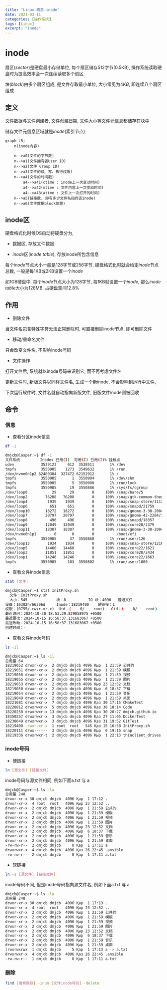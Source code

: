 ```yaml
---
title: "Linux-概念-inode"
date: 2021-03-11
categories: [操作系统]
tags: [Linux]
excerpt: "inode"
---
```


# inode

扇区($sector$)是硬盘最小存储单位, 每个扇区储存$512$字节(0.5KB), 操作系统读取硬盘时为提高效率会一次连续读取多个扇区

块($block$)由多个扇区组成, 是文件存取最小单位, 大小常见为$4KB$, 即连续八个扇区组成

## 定义

文件数据与文件创建者, 文件创建日期, 文件大小等文件元信息都储存在块中

储存文件元信息区域就是$inode$(索引节点)

```mermaid
graph LR;
    n(inode内容)

    n-->a0(文件的字节数)
    n-->a1(文件拥有者User ID)
    n-->a2(文件 Group ID)
    n-->a3(文件的读、写、执行权限)
    n-->a4(文件的时间戳)
        a4-->a41(ctime : inode上一次变动时间)
        a4-->a42(mtime : 文件内容上一次变动时间)
        a4-->a43(atime : 文件上一次打开的时间)
    n-->a5(链接数, 即有多少文件名指向该inode)
    n-->a6(文件数据block位置)
```

## inode区

硬盘格式化时候OS自动将硬盘分为,

- 数据区, 存放文件数据

- $inode$区($inode$ $table$), 存放inode所包含信息

每个$inode$节点大小一般是128字节或256字节, 硬盘格式化时就会给定$inode$节点总数, 一般是每1KB或2KB设置一个$inode$

如1GB硬盘中, 每个$inode$节点大小为128字节, 每1KB就设置一个$inode$, 那么$inode$ $table$大小为128MB, 占硬盘空间12.8\%

## 作用

- 删除文件

当文件名包含特殊字符无法正常删除时, 可直接删除inode节点, 即可删除文件

- 移动/重命名文件

只会改变文件名, 不影响inode号码

- 文件操作

打开文件后, 系统就以inode号码来识别它, 而不再考虑文件名

更新文件时, 新版文件以同样文件名, 生成一个新inode, 不会影响到运行中文件, 

下次运行软件时, 文件名就自动指向新版文件, 旧版文件inode则被回收

## 命令

### 信息

- 查看分区inode信息
  
```sh
df -i
```

```sh
dmjcb@Casper:~$ df -i
文件系统         Inodes 已用(I)  可用(I) 已用(I)% 挂载点
udev            3539123     612  3538511       1% /dev
tmpfs           3550905    1273  3549632       1% /run
/dev/nvme0n1p2 62480384  327472 62152912       1% /
tmpfs           3550905       1  3550904       1% /dev/shm
tmpfs           3550905       5  3550900       1% /run/lock
tmpfs           3550905      19  3550886       1% /sys/fs/cgroup
/dev/loop0           29      29        0     100% /snap/bare/5
/dev/loop2        76208   76208        0     100% /snap/gtk-common-themes/1535
/dev/loop4         1939    1939        0     100% /snap/snap-store/1113
/dev/loop6          651     651        0     100% /snap/snapd/21759
/dev/loop10       18272   18272        0     100% /snap/gnome-3-38-2004/119
/dev/loop7        20797   20797        0     100% /snap/gnome-42-2204/176
/dev/loop8          496     496        0     100% /snap/snapd/18357
/dev/loop9        12049   12049        0     100% /snap/core20/2379
/dev/loop11       18307   18307        0     100% /snap/gnome-3-38-2004/143
/dev/nvme0n1p1        0       0        0        - /boot/efi
tmpfs           3550905      37  3550868       1% /run/user/126
/dev/loop13        1934    1934        0     100% /snap/snap-store/1216
/dev/loop5        14460   14460        0     100% /snap/core22/1621
/dev/loop3        11851   11851        0     100% /snap/core20/2434
/dev/loop1        14246   14246        0     100% /snap/core22/1663
tmpfs           3550905     103  3550802       1% /run/user/1000
```

- 查看文件inode信息
  
```sh
stat [文件]
```

```sh
dmjcb@Casper:~$ stat InitProxy.sh
  文件：InitProxy.sh
  大小：545             块：8          IO 块：4096   普通文件
设备：10302h/66306d     Inode：18219400    硬链接：1
权限：(0755/-rwxr-xr-x)  Uid：(    0/    root)   Gid：(    0/    root)
最近访问：2024-10-30 18:53:29.829058975 +0500
最近更改：2024-10-15 16:58:37.131683067 +0500
最近改动：2024-10-15 16:58:37.131683067 +0500
创建时间：-
```

- 查看文件inode号码
  
```sh
ls -il
```

```sh
dmjcb@Casper:~$ ls -il
总用量 64
18219052 drwxr-xr-x  2 dmjcb dmjcb 4096 Қыр  1 21:59 公共的
18219051 drwxr-xr-x  2 dmjcb dmjcb 4096 Қыр  1 21:59 模板
18219056 drwxr-xr-x  2 dmjcb dmjcb 4096 Қыр  1 21:59 视频
18219055 drwxr-xr-x  2 dmjcb dmjcb 4096 Қыр  1 21:59 图片
18219053 drwxr-xr-x  2 dmjcb dmjcb 4096 Қыр 23 12:52 文档
18219050 drwxr-xr-x  2 dmjcb dmjcb 4096 Қыр  6 18:37 下载
18219054 drwxr-xr-x  2 dmjcb dmjcb 4096 Қыр  1 21:59 音乐
18219049 drwxr-xr-x  2 dmjcb dmjcb 4096 Қыр  1 21:59 桌面
18221681 drwxrwxr-x  7 dmjcb dmjcb 4096 Қаз 30 17:15 CMakeTest
18220812 drwxrwxr-x  5 dmjcb dmjcb 4096 Қаз 30 18:14 Code
18220258 drwxrwxr-x 13 dmjcb dmjcb 4096 Қаз 30 20:27 dmjcb.github.io
18350257 drwxrwxr-x  3 dmjcb dmjcb 4096 Қаз 27 11:05 DockerTest
18230649 drwxrwxr-x  3 dmjcb dmjcb 4096 Қаз 31 19:52 GitTest
18219400 -rwxr-xr-x  1 root  root   545 Қаз 15 16:58 InitProxy.sh
18220111 drwx------  3 dmjcb dmjcb 4096 Қыр  6 19:16 snap
18219336 drwxrwxr-t  2 dmjcb dmjcb 4096 Қыр  1 22:13 thinclient_drives
```

### inode号码

- 硬链接

```sh
ln [源文件] [链接文件]
```

inode号码与源文件相同, 例如下面a.txt 与 a

```sh
dmjcb@Casper:~$ ls -la
总用量 248
drwxr-xr-x 30 dmjcb dmjcb  4096 Қар  1 17:12 .
drwxr-xr-x  4 root  root   4096 Қыр 23 12:52 ..
drwxr-xr-x  2 dmjcb dmjcb  4096 Қыр  1 21:59 公共的
drwxr-xr-x  2 dmjcb dmjcb  4096 Қыр  1 21:59 模板
drwxr-xr-x  2 dmjcb dmjcb  4096 Қыр  1 21:59 视频
drwxr-xr-x  2 dmjcb dmjcb  4096 Қыр  1 21:59 图片
drwxr-xr-x  2 dmjcb dmjcb  4096 Қыр 23 12:52 文档
drwxr-xr-x  2 dmjcb dmjcb  4096 Қыр  6 18:37 下载
drwxr-xr-x  2 dmjcb dmjcb  4096 Қыр  1 21:59 音乐
drwxr-xr-x  2 dmjcb dmjcb  4096 Қыр  1 21:59 桌面
-rw-rw-r--  2 dmjcb dmjcb     0 Қар  1 17:11 a
drwxrwxr-x  4 dmjcb dmjcb  4096 Қаз 26 22:45 .ansible
-rw-rw-r--  2 dmjcb dmjcb     0 Қар  1 17:11 a.txt
```

- 软链接

```sh
ln -s [源文件] [链接文件]
```

inode号码不同, 但是inode号码指向源文件名, 例如下面a.txt 与 a

```sh
dmjcb@Casper:~$ ls -la
总用量 248
drwxr-xr-x 30 dmjcb dmjcb  4096 Қар  1 17:13 .
drwxr-xr-x  4 root  root   4096 Қыр 23 12:52 ..
drwxr-xr-x  2 dmjcb dmjcb  4096 Қыр  1 21:59 公共的
drwxr-xr-x  2 dmjcb dmjcb  4096 Қыр  1 21:59 模板
drwxr-xr-x  2 dmjcb dmjcb  4096 Қыр  1 21:59 视频
drwxr-xr-x  2 dmjcb dmjcb  4096 Қыр  1 21:59 图片
drwxr-xr-x  2 dmjcb dmjcb  4096 Қыр 23 12:52 文档
drwxr-xr-x  2 dmjcb dmjcb  4096 Қыр  6 18:37 下载
drwxr-xr-x  2 dmjcb dmjcb  4096 Қыр  1 21:59 音乐
drwxr-xr-x  2 dmjcb dmjcb  4096 Қыр  1 21:59 桌面
lrwxrwxrwx  1 dmjcb dmjcb     5 Қар  1 17:13 a -> a.txt
drwxrwxr-x  4 dmjcb dmjcb  4096 Қаз 26 22:45 .ansible
-rw-rw-r--  1 dmjcb dmjcb     0 Қар  1 17:11 a.txt
```

### 删除

```sh
find [搜索路径] -inum [文件inode号码] -delete
```
